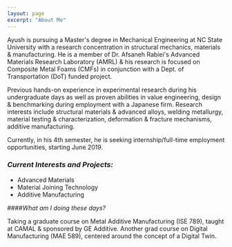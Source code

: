 ```yaml
---
layout: page
excerpt: "About Me"
---
```


Ayush is pursuing a Master's degree in Mechanical Engineering at NC State University with a research concentration in structural mechanics, materials & manufacturing. He is a member of Dr. Afsaneh Rabiei's  Advanced Materials Research Laboratory (AMRL) & his research is focused on Composite Metal Foams (CMFs) in conjunction with a Dept. of Transportation (DoT) funded project. 

Previous hands-on experience in experimental research during his undergraduate days as well as proven abilities in value engineering, design & benchmarking during employment with a Japanese firm. Research interests include structural materials & advanced alloys, welding metallurgy, material testing & characterization, deformation & fracture mechanisms, additive manufacturing. 

Currently, in his 4th semester, he is seeking internship/full-time employment opportunities, starting June 2019.

### *Current Interests and Projects:*

- Advanced Materials
- Material Joining Technology
- Additive Manufacturing


####*What am I doing these days?*

Taking a graduate course on Metal Additive Manufacturing (ISE 789), taught at CAMAL & sponsored by GE Additive. 
Another grad course on Digital Manufacturing (MAE 589), centered around the concept of a Digital Twin. 

